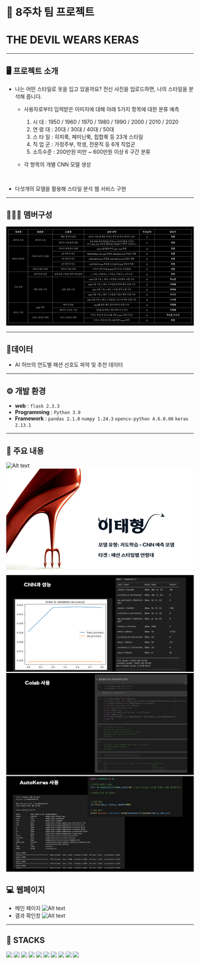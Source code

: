 # 🚩 8주차 팀 프로젝트
# **THE DEVIL WEARS KERAS**
----------------------------------------------------------

## 🖥️ 프로젝트 소개
- 나는 어떤 스타일로 옷을 입고 있을까요? 전신 사진을 업로드하면, 나의 스타일을 분석해 줍니다.
   - 사용자로부터 입력받은 이미지에 대해 아래 5가지 항목에 대한 분류 예측
     1.   시   대   :  1950 / 1960 / 1970 / 1980 / 1990 / 2000 / 2010 / 2020
     2.  연 령 대  :  20대 / 30대 / 40대 / 50대 
     3.  스 타 일  : 히피룩, 페미닌룩, 힙합룩 등 23개 스타일
     4.  직 업 군  : 가정주부, 학생, 전문직 등 6개 직업군
     5. 소득수준 :  200만원 미만 ~ 600만원 이상 6 구간 분류

   - 각 항목의 개별 CNN 모델 생성

<br> 

- 다섯개의 모델을 활용해 스타일 분석 웹 서비스 구현


----------------------------------------------------------


## 🧑‍🤝‍🧑 맴버구성
![Alt text](readme_img/image-8.png)


----------------------------------------------------------

## 📂데이터
- AI 허브의 연도별 패션 선호도 파악 및 추천 데이터
----------------------------------------------------------

## ⚙️ 개발 환경
- **web** : `flask 2.3.3`
- **Programming** : `Python 3.9`
- **Framework** : `pandas 2.1.0`  `numpy 1.24.3` `opencv-python 4.6.0.66` `keras 2.13.1`

----------------------------------------------------------
## 📌 주요 내용
![Alt text](readme_img/image-1.png)
![Alt text](readme_img/image-2.png)
![Alt text](readme_img/image-3.png)
![Alt text](readme_img/image-4.png)
![Alt text](readme_img/image-5.png)

## 💻 웹페이지
- 메인 페이지
![Alt text](readme_img/image-6.png)
- 결과 확인창
![Alt text](readme_img/image-7.png)

----------------------------------------------------------
## 📓 STACKS
 <img src="https://img.shields.io/badge/Python-3776AB?style=for-the-badge&logo=Python&logoColor=white"> <img src="https://img.shields.io/badge/Jupyter-F37626?style=for-the-badge&logo=Jupyter&logoColor=white"> <img src="https://img.shields.io/badge/Pandas-150458?style=for-the-badge&logo=Pandas&logoColor=white"> <img src="https://img.shields.io/badge/html5-E34F26?style=for-the-badge&logo=html5&logoColor=white"> <img src="https://img.shields.io/badge/CSS3-EC407A?style=for-the-badge&logo=CSS3&logoColor=white"> <img src="https://img.shields.io/badge/numpy-013243?style=for-the-badge&logo=numpy&logoColor=white"> <img src="https://img.shields.io/badge/scikitlearn-F7931E?style=for-the-badge&logo=scikitlearn&logoColor=white"> <img src="https://img.shields.io/badge/opencv-EA7E20?style=for-the-badge&logo=opencv&logoColor=white"> <img src="https://img.shields.io/badge/keras-D00000?style=for-the-badge&logo=keras&logoColor=white"> <img src="https://img.shields.io/badge/flask-000000?style=for-the-badge&logo=flask&logoColor=white">

